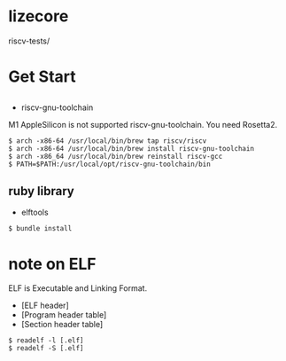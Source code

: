# lizecore

riscv-tests/

# Get Start

## 

- riscv-gnu-toolchain

M1 AppleSilicon is not supported riscv-gnu-toolchain.
You need Rosetta2.

```
$ arch -x86-64 /usr/local/bin/brew tap riscv/riscv
$ arch -x86-64 /usr/local/bin/brew install riscv-gnu-toolchain
$ arch -x86_64 /usr/local/bin/brew reinstall riscv-gcc
$ PATH=$PATH:/usr/local/opt/riscv-gnu-toolchain/bin
```

## ruby library

* elftools

```
$ bundle install
```

# note on ELF

ELF is Executable and Linking Format.

* [ELF header]
* [Program header table]
* [Section header table]

```
$ readelf -l [.elf]
$ readelf -S [.elf]
```
